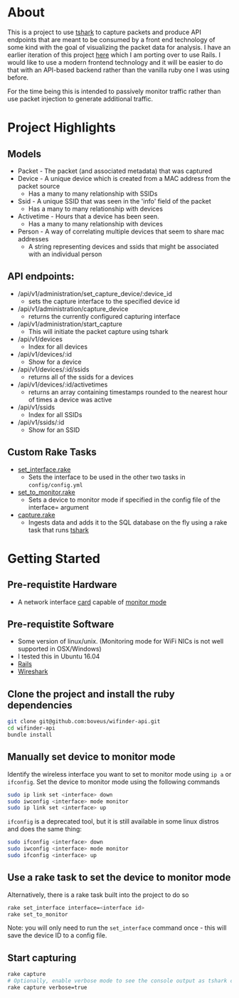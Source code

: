 # About #
This is a project to use [tshark](https://www.wireshark.org/docs/man-pages/tshark.html) to capture packets and produce API endpoints that are meant to be consumed by a front end technology of some kind with the goal of visualizing the packet data for analysis.  I have an earlier iteration of this project [here](https://github.com/boveus/wifinder) which I am porting over to use Rails.  I would like to use a modern frontend technology and it will be easier to do that with an API-based backend rather than the vanilla ruby one I was using before.

For the time being this is intended to passively monitor traffic rather than use packet injection to generate additional traffic.

# Project Highlights #

## Models
* Packet - The packet (and associated metadata) that was captured
* Device - A unique device which is created from a MAC address from the packet source
  * Has a many to many relationship with SSIDs
* Ssid - A unique SSID that was seen in the 'info' field of the packet
  * Has a many to many relationship with devices
* Activetime - Hours that a device has been seen.
  * Has a many to many relationship with devices
* Person - A way of correlating multiple devices that seem to share mac addresses
  * A string representing devices and ssids that might be associated with an individual person

## API endpoints:
* /api/v1/administration/set_capture_device/:device_id
  * sets the capture interface to the specified device id
* /api/v1/administration/capture_device
  * returns the currently configured capturing interface
* /api/v1/administration/start_capture
  * This will initiate the packet capture using tshark
* /api/v1/devices
  * Index for all devices
* /api/v1/devices/:id
  * Show for a device
* /api/v1/devices/:id/ssids
  * returns all of the ssids for a devices
* /api/v1/devices/:id/activetimes
  * returns an array containing timestamps rounded to the nearest hour of times a device was active
* /api/v1/ssids
  * Index for all SSIDs
* /api/v1/ssids/:id
  * Show for an SSID

## Custom Rake Tasks
* [set_interface.rake](https://github.com/boveus/wifinder-api/blob/master/lib/tasks/set_interface.rake)
  * Sets the interface to be used in the other two tasks in `config/config.yml`
* [set_to_monitor.rake](https://github.com/boveus/wifinder-api/blob/master/lib/tasks/set_to_monitor.rake)
  * Sets a device to monitor mode if specified in the config file of the interface=<interface> argument
* [capture.rake](https://github.com/boveus/wifinder-api/blob/master/lib/tasks/capture.rake)
  * Ingests data and adds it to the SQL database on the fly using a rake task that runs [tshark](https://www.wireshark.org/docs/man-pages/tshark.html)

# Getting Started #

## Pre-requistite Hardware ##
- A network interface [card](https://www.acrylicwifi.com/en/support-webinars-wifi-wireless-network-software-tools/compatible-hardware/) capable of [monitor mode](https://en.wikipedia.org/wiki/Monitor_mode)

## Pre-requistite Software ##
- Some version of linux/unix. (Monitoring mode for WiFi NICs is not well supported in OSX/Windows)
- I tested this in Ubuntu 16.04
- [Rails](http://installrails.com/)
- [Wireshark](https://www.wireshark.org/)


## Clone the project and install the ruby dependencies
```bash
git clone git@github.com:boveus/wifinder-api.git
cd wifinder-api
bundle install
```

## Manually set device to monitor mode
Identify the wireless interface you want to set to monitor mode using `ip a` or `ifconfig`.
Set the device to monitor mode using the following commands
```bash
sudo ip link set <interface> down
sudo iwconfig <interface> mode monitor
sudo ip link set <interface> up
```
`ifconfig` is a deprecated tool, but it is still available in some linux distros and does the same thing:
```bash
sudo ifconfig <interface> down
sudo iwconfig <interface> mode monitor
sudo ifconfig <interface> up
```

## Use a rake task to set the device to monitor mode
Alternatively, there is a rake task built into the project to do so
```bash
rake set_interface interface=<interface id>
rake set_to_monitor
```
Note: you will only need to run the `set_interface` command once - this will save the device ID to a config file.

## Start capturing
```bash
rake capture
# Optionally, enable verbose mode to see the console output as tshark collects packets
rake capture verbose=true
```
